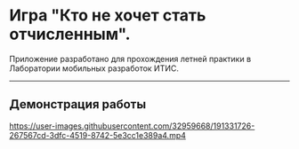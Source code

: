 # Игра "Кто не хочет стать отчисленным".
 Приложение разработано для прохождения летней практики в Лаборатории мобильных разработок ИТИС.
 
 ---
 Демонстрация работы
 ---




https://user-images.githubusercontent.com/32959668/191331726-267567cd-3dfc-4519-8742-5e3cc1e389a4.mp4

